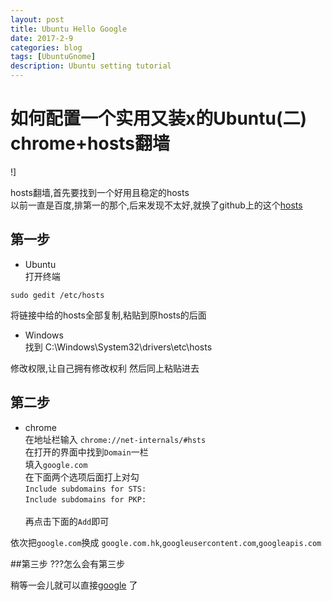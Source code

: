 ```yaml
---
layout: post
title: Ubuntu Hello Google
date: 2017-2-9
categories: blog
tags: [UbuntuGnome]
description: Ubuntu setting tutorial
---
```


# 如何配置一个实用又装x的Ubuntu(二) chrome+hosts翻墙

!][](https://github.com/reasonW/MyImage/blob/master/reasonW.github.io/_posts/2017-02-09-img/2_1.png?raw=true)

hosts翻墙,首先要找到一个好用且稳定的hosts
<br>以前一直是百度,排第一的那个,后来发现不太好,就换了github上的这个[hosts](https://github.com/racaljk/hosts/blob/master/hosts) 

## 第一步
- Ubuntu
<br>打开终端

```
sudo gedit /etc/hosts
```
将链接中给的hosts全部复制,粘贴到原hosts的后面

- Windows
<br>找到 C:\Windows\System32\drivers\etc\hosts

修改权限,让自己拥有修改权利
然后同上粘贴进去

## 第二步
- chrome
<br>在地址栏输入
`chrome://net-internals/#hsts`
<br>在打开的界面中找到`Domain`一栏
<br>填入`google.com`
<br>在下面两个选项后面打上对勾<br>
`Include subdomains for STS: `<br>
`Include subdomains for PKP: `<br>
<br>再点击下面的`Add`即可

依次把`google.com`换成 `google.com.hk`,`googleusercontent.com`,`googleapis.com`

##第三步
???怎么会有第三步

稍等一会儿就可以直接[google](https://www.google.com.hk/webhp?sourceid=chrome-instant&ion=1&ie=UTF-8&pli=1&rct=j#newwindow=1&safe=strict&q=Hello+Google) 了
